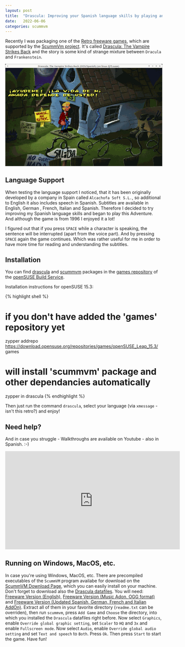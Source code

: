 ```yaml
---
layout: post
title:  "Drascula: Improving your Spanish language skills by playing an Adventure Game"
date:   2022-06-06
categories: scummvm
---
```

Recently I was packaging one of the [Retro freeware games][games], which are supported by the [ScummVm project][scummvm]. It's called [Drascula: The Vampire Strikes Back][drascula] and the story is some kind of strange mixture between `Dracula` and `Frankenstein`. 

![Drascula: The Vampire Strikes Back](/assets/2022-06-06-drascula.jpg)

## Language Support

When testing the language support I noticed, that it has been originally developed by a company in Spain called `Alcachofa Soft S.L.`, so additional to English it also includes speech in Spanish. Subtitles are available in English, German , French, Italian and Spanish. Therefore I decided to try improving my Spanish language skills and began to play this Adventure. And although the game is from 1996 I enjoyed it a lot!

I figured out that if you press `SPACE` while a character is speaking, the sentence will be interrupted (apart from the voice part). And by pressing `SPACE` again the game continues. Which was rather useful for me in order to have more time for reading and understanding the subtitles.

## Installation

You can find [drascula][drascula-pkg] and [scummvm][scummvm-pkg] packages in the [games repository][games-repo] of the [openSUSE Build Service][obs].

Installation instructions for openSUSE 15.3:

{% highlight shell %}
# if you don't have added the 'games' repository yet
zypper addrepo https://download.opensuse.org/repositories/games/openSUSE_Leap_15.3/  games
# will install 'scummvm' package and other dependancies automatically
zypper in drascula
{% endhighlight %}

Then just run the command `drascula`, select your language (via `xmessage` - isn't this retro?) and enjoy! 

## Need help?

And in case you struggle - Walkthroughs are available on Youtube - also in Spanish. :-) 

<iframe width="560" height="315" src="https://www.youtube.com/embed/YuzG8GA0nNk" title="YouTube video player" frameborder="0" allow="accelerometer; autoplay; clipboard-write; encrypted-media; gyroscope; picture-in-picture" allowfullscreen></iframe>

## Running on Windows, MacOS, etc.

In case you're using Windows, MacOS, etc. There are precompiled executables of the `ScummVM` program availabe for download on the [ScummVM Download Page][scummvm-downloads], which you can easily install on your machine. Don't forget to download also the [Drascula datafiles][drascula]. You will need: [Freeware Version (English)][drascula-english], [Freeware Version (Music Adon, OGG format)][drascula-music] and [Freeware Version (Updated Spanish, German, French and Italian AddOn)][drascula-spanish]. Extract all of them in your favorite directory (`readme.txt` can be overriden), then run `scummvm`, press `Add Game` and `Choose` the directory, into which you installed the `Drascula` datafiles right before. Now select `Graphics`, enable `Override global graphic setting`, set `Scaler` to `HQ` and `3x` and enable `Fullscreen mode`. Now select `Audio`, enable `Override global audio setting` and set `Text and speech` to `Both`. Press `Ok`. Then press `Start` to start the game. Have fun!

[games]: https://www.scummvm.org/games/
[scummvm]: https://www.scummvm.org
[scummvm-downloads]: https://www.scummvm.org/downloads
[drascula]: https://www.scummvm.org/games/#games-drascula:drascula
[drascula-pkg]: https://build.opensuse.org/package/show/games/drascula
[drascula-english]: https://downloads.scummvm.org/frs/extras/Drascula_%20The%20Vampire%20Strikes%20Back/drascula-1.0.zip
[drascula-music]: https://downloads.scummvm.org/frs/extras/Drascula_%20The%20Vampire%20Strikes%20Back/drascula-audio-2.0.zip
[drascula-spanish]: https://downloads.scummvm.org/frs/extras/Drascula_%20The%20Vampire%20Strikes%20Back/drascula-int-1.1.zip
[scummvm-pkg]: https://build.opensuse.org/package/show/games/scummvm
[games-repo]: https://build.opensuse.org/project/show/games
[obs]: https://build.opensuse.org
